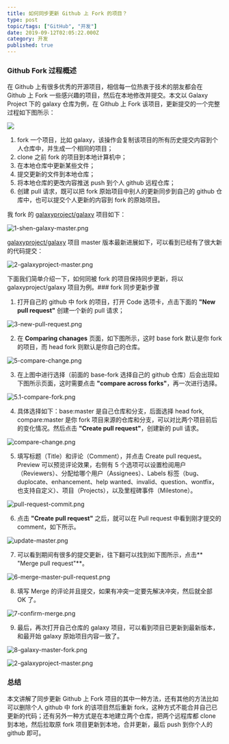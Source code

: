 ```yaml
---
title: 如何同步更新 Github 上 Fork 的项目？
type: post
topic/tags: ["GitHub", "开发"]
date: 2019-09-12T02:05:22.000Z
category: 开发
published: true
---
```



### Github Fork 过程概述

在 Github 上有很多优秀的开源项目，相信每一位热衷于技术的朋友都会在 Github 上 Fork 一些感兴趣的项目，然后在本地修改并提交。本文以 Galaxy Project 下的 galaxy 仓库为例，在 Github 上 Fork 该项目，更新提交的一个完整过程如下图所示：

![](https://qiniu.bioinit.com/yuque/0/2019/png/126032/1568270123365-5627fbdf-c9a2-4633-91d8-33cdde542656.png#align=left&display=inline&height=336&name=image.png&originHeight=336&originWidth=678&size=25435&status=done&width=678)

1. fork 一个项目，比如 galaxy，该操作会复制该项目的所有历史提交内容到个人仓库中，并生成一个相同的项目；
1. clone 之前 fork 的项目到本地计算机中；
1. 在本地仓库中更新某些文件；
1. 提交更新的文件到本地仓库；
1. 将本地仓库的更改内容推送 push 到个人 github 远程仓库；
1. 创建 pull 请求，既可以把 fork 原始项目中别人的更新同步到自己的 github 仓库中，也可以提交个人更新的内容到 fork 的原始项目。

我 fork 的 [galaxyproject/galaxy](https://github.com/galaxyproject/galaxy) 项目如下：

![1-shen-galaxy-master.png](https://qiniu.bioinit.com/yuque/0/2019/png/126032/1568266738223-082c5553-2559-4263-b288-ba2a131468b1.png#align=left&display=inline&height=599&name=1-shen-galaxy-master.png&originHeight=599&originWidth=900&size=80217&status=done&width=900)

[galaxyproject/galaxy](https://github.com/galaxyproject/galaxy) 项目 master 版本最新进展如下，可以看到已经有了很大新的代码提交：

![2-galaxyproject-master.png](https://qiniu.bioinit.com/yuque/0/2019/png/126032/1568266793800-04ac5f39-8799-4aa4-9147-b400fb32c785.png#align=left&display=inline&height=579&name=2-galaxyproject-master.png&originHeight=579&originWidth=914&size=73717&status=done&width=914)

下面我们简单介绍一下，如何同被 fork 的项目保持同步更新，将以 galaxyproject/galaxy 项目为例。### fork 同步更新步骤

1. 打开自己的 github 中 fork 的项目，打开 Code 选项卡，点击下面的 **"New pull request"** 创建一个新的 pull 请求；

![3-new-pull-request.png](https://qiniu.bioinit.com/yuque/0/2019/png/126032/1568266860596-ce805721-0c2d-4918-904d-a730e5ea52f4.png#align=left&display=inline&height=340&name=3-new-pull-request.png&originHeight=340&originWidth=898&size=55725&status=done&width=898)

2. 在 **Comparing chanages** 页面，如下图所示，这时 base fork 默认是你 fork 的项目，而 head fork 则默认是你自己的仓库。

![5-compare-change.png](https://qiniu.bioinit.com/yuque/0/2019/png/126032/1568268378256-78adfaed-21e7-4eee-9c3f-e4a405a1b3b9.png#align=left&display=inline&height=323&name=5-compare-change.png&originHeight=323&originWidth=897&size=48551&status=done&width=897)

3. 在上图中进行选择（前面的 base-fork 选择自己的 github 仓库）后会出现如下图所示页面，这时需要点击 **"compare across forks"**，再一次进行选择。

![5.1-compare-fork.png](https://qiniu.bioinit.com/yuque/0/2019/png/126032/1568268637871-53f114e8-76b7-41eb-8135-380d7db08343.png#align=left&display=inline&height=243&name=5.1-compare-fork.png&originHeight=243&originWidth=912&size=31318&status=done&width=912)

4. 具体选择如下：base:master 是自己仓库和分支，后面选择 head fork, compare:master 是你 fork 项目来源的仓库和分支，可以对比两个项目前后的变化情况。然后点击 **"Create pull request"**，创建新的 pull 请求。

![compare-change.png](https://qiniu.bioinit.com/yuque/0/2019/png/126032/1568268798397-4bf0fc45-d86f-4b93-8d72-a5bf00b47336.png#align=left&display=inline&height=428&name=compare-change.png&originHeight=428&originWidth=930&size=66216&status=done&width=930)

5. 填写标题（Title）和评论（Comment），并点击 Create pull request。Preview 可以预览评论效果，右侧有 5 个选项可以设置检阅用户（Reviewers）、分配给哪个用户（Assignees）、Labels 标签（bug、duplocate、enhancement、help wanted、invalid、question、wontfix，也支持自定义）、项目（Projects），以及里程碑事件（Milestone）。

![pull-request-commit.png](https://qiniu.bioinit.com/yuque/0/2019/png/126032/1568269018961-e0cbe535-193f-4efe-8d26-8ca795a27227.png#align=left&display=inline&height=587&name=pull-request-commit.png&originHeight=587&originWidth=813&size=60755&status=done&width=813)

6. 点击 **"Create pull request"** 之后，就可以在 Pull request 中看到刚才提交的 comment，如下所示。

![update-master.png](https://qiniu.bioinit.com/yuque/0/2019/png/126032/1568269597475-08a80d52-8028-4849-9d83-f0f531b78c34.png#align=left&display=inline&height=571&name=update-master.png&originHeight=571&originWidth=1011&size=75164&status=done&width=1011)

7. 可以看到期间有很多的提交更新，往下翻可以找到如下图所示，点击** "Merge pull request"**。

![6-merge-master-pull-request.png](https://qiniu.bioinit.com/yuque/0/2019/png/126032/1568269691289-c16dd3ec-fbdc-4131-85ee-4eff0fa4d01c.png#align=left&display=inline&height=142&name=6-merge-master-pull-request.png&originHeight=142&originWidth=610&size=15966&status=done&width=610)

8. 填写 Merge 的评论并且提交，如果有冲突一定要先解决冲突，然后就全部 OK 了。

![7-confirm-merge.png](https://qiniu.bioinit.com/yuque/0/2019/png/126032/1568269732304-e6d212ff-7555-4196-85b8-80067b5c5dc3.png#align=left&display=inline&height=161&name=7-confirm-merge.png&originHeight=161&originWidth=614&size=14156&status=done&width=614)

9. 最后，再次打开自己仓库的 galaxy 项目，可以看到项目已更新到最新版本，和最开始 galaxy 原始项目内容一致了。

![8-galaxy-master-fork.png](https://qiniu.bioinit.com/yuque/0/2019/png/126032/1568269828163-02d1c211-267c-4dde-a970-0b50489f1e20.png#align=left&display=inline&height=590&name=8-galaxy-master-fork.png&originHeight=590&originWidth=811&size=77984&status=done&width=811)

![2-galaxyproject-master.png](https://qiniu.bioinit.com/yuque/0/2019/png/126032/1568269855554-a39806aa-11f7-4acd-a1c8-617be6f31c61.png#align=left&display=inline&height=579&name=2-galaxyproject-master.png&originHeight=579&originWidth=914&size=73717&status=done&width=914)


### 总结

本文讲解了同步更新 Github 上 Fork 项目的其中一种方法，还有其他的方法比如可以删除个人 github 中 fork 的该项目然后重新 fork，这种方式不能合并自己已更新的代码；还有另外一种方式是在本地建立两个仓库，把两个远程库都 clone 到本地，然后拉取原 fork 项目更新到本地，合并更新，最后 push 到你个人的 github 即可。


